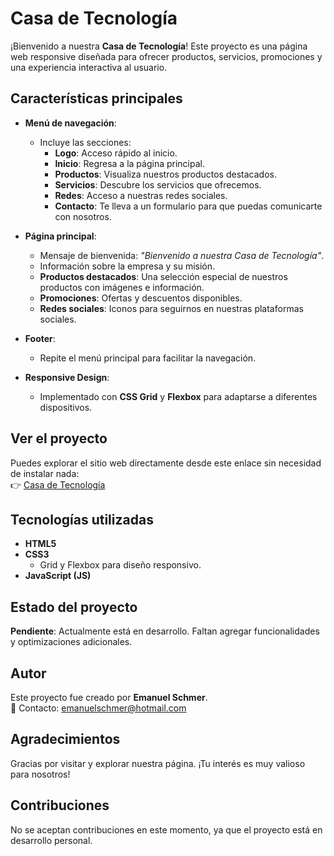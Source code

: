 # Casa de Tecnología

¡Bienvenido a nuestra **Casa de Tecnología**! Este proyecto es una página web responsive diseñada para ofrecer productos, servicios, promociones y una experiencia interactiva al usuario.

## Características principales

- **Menú de navegación**:
  - Incluye las secciones: 
    - **Logo**: Acceso rápido al inicio.
    - **Inicio**: Regresa a la página principal.
    - **Productos**: Visualiza nuestros productos destacados.
    - **Servicios**: Descubre los servicios que ofrecemos.
    - **Redes**: Acceso a nuestras redes sociales.
    - **Contacto**: Te lleva a un formulario para que puedas comunicarte con nosotros.

- **Página principal**:
  - Mensaje de bienvenida: _"Bienvenido a nuestra Casa de Tecnología"_.
  - Información sobre la empresa y su misión.
  - **Productos destacados**: Una selección especial de nuestros productos con imágenes e información.
  - **Promociones**: Ofertas y descuentos disponibles.
  - **Redes sociales**: Iconos para seguirnos en nuestras plataformas sociales.

- **Footer**:
  - Repite el menú principal para facilitar la navegación.

- **Responsive Design**:
  - Implementado con **CSS Grid** y **Flexbox** para adaptarse a diferentes dispositivos.

## Ver el proyecto

Puedes explorar el sitio web directamente desde este enlace sin necesidad de instalar nada:  
👉 [Casa de Tecnología](https://alejandroemanuelschmerr.github.io/casa-de-tecnologia/)

## Tecnologías utilizadas

- **HTML5**
- **CSS3**
  - Grid y Flexbox para diseño responsivo.
- **JavaScript (JS)**

## Estado del proyecto

**Pendiente**: Actualmente está en desarrollo. Faltan agregar funcionalidades y optimizaciones adicionales.

## Autor

Este proyecto fue creado por **Emanuel Schmer**.  
📧 Contacto: [emanuelschmer@hotmail.com](mailto:emanuelschmer@hotmail.com)

## Agradecimientos

Gracias por visitar y explorar nuestra página. ¡Tu interés es muy valioso para nosotros!

## Contribuciones

No se aceptan contribuciones en este momento, ya que el proyecto está en desarrollo personal.
